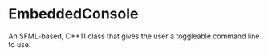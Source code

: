 EmbeddedConsole
===============

An SFML-based, C++11 class that gives the user a toggleable command line to use.

